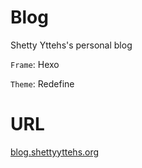 # Blog

Shetty Yttehs's personal blog

``Frame``: Hexo

``Theme``: Redefine

# URL

[blog.shettyyttehs.org](blog.shettyyttehs.org)
